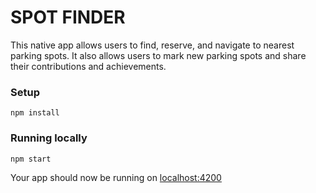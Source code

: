 # SPOT FINDER

This native app allows users to find, reserve, and navigate to nearest parking spots.
It also allows users to mark new parking spots and share their contributions and achievements.

### Setup

`npm install`

### Running locally

`npm start`

Your app should now be running on [localhost:4200](http://localhost:4200/)
